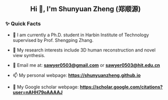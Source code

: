 <!--
**ShunyuanZheng/ShunyuanZheng** is a ✨ _special_ ✨ repository because its `README.md` (this file) appears on your GitHub profile.

Here are some ideas to get you started:

- 🔭 I’m currently working on ...
- 🌱 I’m currently learning ...
- 👯 I’m looking to collaborate on ...
- 🤔 I’m looking for help with ...
- 💬 Ask me about ...
- 📫 How to reach me: ...
- 😄 Pronouns: ...
- ⚡ Fun fact: ...
-->


<h2 align="center">Hi 👋, I'm Shunyuan Zheng (郑顺源) </h2>

### ✨ Quick Facts
- 🤗 I am currently a Ph.D. student in Harbin Institute of Technology supervised by Prof. Shengping Zhang.

- 👀 My research interests include 3D human reconstruction and novel view synthesis.

- 📧 Email me at: **sawyer0503@gmail.com** or **sawyer0503@hit.edu.cn**

- 📫 My personal webpage: **https://shunyuanzheng.github.io**

- 📄 My Google scholar webpage: **https://scholar.google.com/citations?user=nAHH79oAAAAJ**
